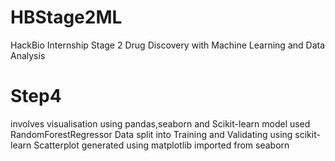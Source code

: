 # HBStage2ML
HackBio Internship Stage 2 Drug Discovery with Machine Learning and Data Analysis

# Step4
involves visualisation using pandas,seaborn and Scikit-learn
model used RandomForestRegressor
Data split into Training and Validating using scikit-learn
Scatterplot generated using matplotlib imported from seaborn
